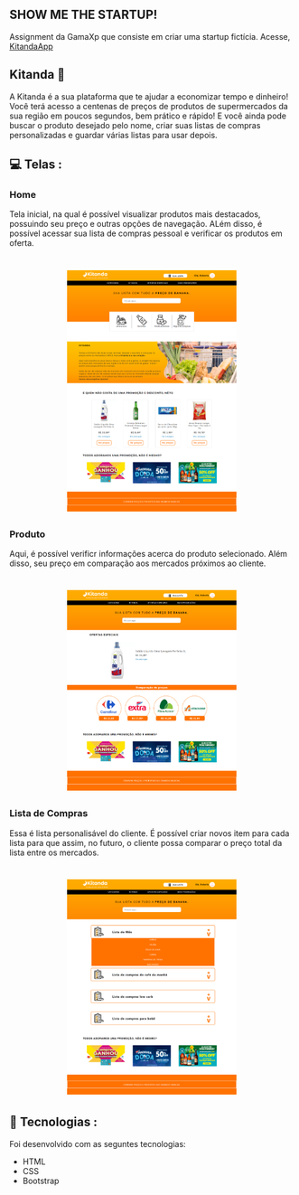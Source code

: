 ## SHOW ME THE STARTUP!

Assignment da GamaXp que consiste em criar uma startup fictícia. Acesse, <a href="https://kitanda.app/" target="_blank">KitandaApp</a>

## Kitanda :banana:

A Kitanda é a sua plataforma  que te ajudar a economizar tempo e dinheiro!
Você terá acesso a centenas de preços de produtos de supermercados da sua região em poucos segundos, bem prático e rápido!
E você ainda pode buscar o produto desejado pelo nome, criar suas listas de compras personalizadas e guardar várias listas para usar depois.

## 💻 Telas :

<h3>Home</h3>
<p>Tela inicial, na qual é possível visualizar produtos mais destacados, possuindo seu preço e outras opções de navegação. ALém disso, é possível acessar sua lista de compras pessoal e verificar os produtos em oferta.</p>

<h1 align="center">
    <img src="./src/images/kitanda-home.png" width="300px" />
</h1>  


<h3>Produto</h3>
<p>Aqui, é possível verificr informações acerca do produto selecionado. Além disso, seu preço em comparação aos mercados próximos ao cliente.</p>

<h1 align="center">
    <img src="./src/images/kitanda-product.png" width="300px" />
</h1>


<h3>Lista de Compras</h3>
<p>Essa é lista personalisável do cliente. É possível criar novos item para cada lista para que assim, no futuro, o cliente possa comparar o preço total da lista entre os mercados.</p>                                                     

<h1 align="center">
    <img src="./src/images/kitanda-list.png" width="300px" />
</h1>


## 🚀 Tecnologias :

Foi desenvolvido com as seguntes tecnologias:

- HTML
- CSS
- Bootstrap
